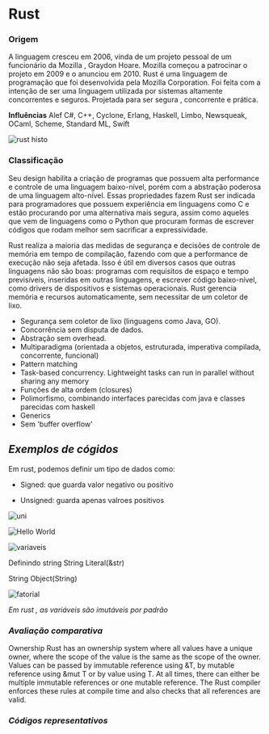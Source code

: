# **Rust**

### **Origem**

A linguagem cresceu em 2006, vinda de um projeto pessoal de um funcionário da Mozilla , Graydon Hoare. Mozilla começou a patrocinar o projeto em 2009 e o anunciou em 2010.
Rust é uma linguagem de programação que foi desenvolvida pela Mozilla Corporation. Foi feita com a intenção de ser uma linguagem utilizada por sistemas  altamente concorrentes e seguros. Projetada para ser segura , concorrente e prática.



**Influências**
 Alef C#, C++, Cyclone, Erlang, Haskell, Limbo, Newsqueak, OCaml, Scheme, Standard ML, Swift

![rust histo](https://user-images.githubusercontent.com/7257385/64481538-b1920a00-d1b3-11e9-88a5-2d358c1e050a.jpg)


### **Classificação**

Seu design habilita a criação de programas que possuem alta performance e controle de uma linguagem baixo-nível, porém com a abstração poderosa de uma linguagem alto-nível. Essas propriedades fazem Rust ser indicada para programadores que possuem experiência em linguagens como C e estão procurando por uma alternativa mais segura, assim como aqueles que vem de linguagens como o Python que procuram formas de escrever códigos que rodam melhor sem sacrificar a expressividade.

Rust realiza a maioria das medidas de segurança e decisões de controle de memória em tempo de compilação, fazendo com que a performance de execução não seja afetada. Isso é útil em diversos casos que outras linguagens não são boas: programas com requisitos de espaço e tempo previsíveis, inseridas em outras linguagens, e escrever código baixo-nível, como drivers de dispositivos e sistemas operacionais.
Rust gerencia memória e recursos automaticamente, sem necessitar de um coletor de lixo.

* Segurança sem coletor de lixo (linguagens como Java, GO).
* Concorrência sem disputa de dados.
* Abstração sem overhead.
* Multiparadigma (orientada a objetos, estruturada, imperativa compilada, concorrente, funcional)
*	Pattern matching
*	Task-based concurrency. Lightweight tasks can run in parallel without sharing any memory 
*	Funções de alta ordem (closures)
*	Polimorfismo, combinando interfaces parecidas com java e classes parecidas com haskell
*	Generics
*	Sem 'buffer overflow'

## ***Exemplos de cógidos***
Em rust, podemos definir um tipo de dados como:
* Signed: que guarda valor negativo ou positivo

* Unsigned: guarda apenas valroes positivos 

![uni](https://user-images.githubusercontent.com/7257385/64481049-9f5f9e00-d1aa-11e9-95ef-5e9c68935169.jpg)


![Hello World](https://user-images.githubusercontent.com/7257385/64479753-9b735200-d191-11e9-92de-010047fe0c3f.jpg)


![variaveis](https://user-images.githubusercontent.com/7257385/64480149-d1680480-d198-11e9-9e6d-8da53e67e24c.jpg)

Definindo string
String Literal(&str)


String Object(String)


![fatorial](https://user-images.githubusercontent.com/7257385/64481261-e5b6fc00-d1ae-11e9-89af-3280d7ba4bc0.jpg)


*Em rust , as variáveis são imutáveis por padrão*

### ***Avaliação comparativa***
Ownership
Rust has an ownership system where all values have a unique owner, where the scope of the value is the same as the scope of the owner.
Values can be passed by immutable reference using &T, by mutable reference using &mut T or by value using T. At all times, there can either be multiple immutable references or one mutable reference. The Rust compiler enforces these rules at compile time and also checks that all references are valid.

### ***Códigos representativos***
